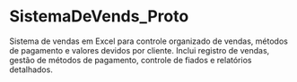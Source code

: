 # SistemaDeVends_Proto
Sistema de vendas em Excel para controle organizado de vendas, métodos de pagamento e valores devidos por cliente. Inclui registro de vendas, gestão de métodos de pagamento, controle de fiados e relatórios detalhados.
